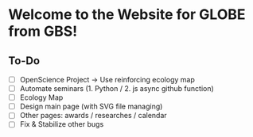 # Welcome to the Website for GLOBE from GBS!

## To-Do
- [ ] OpenScience Project → Use reinforcing ecology map
- [ ] Automate seminars (1. Python / 2. js async github function)
- [ ] Ecology Map
- [ ] Design main page (with SVG file managing)
- [ ] Other pages: awards / researches / calendar
- [ ] Fix & Stabilize other bugs
